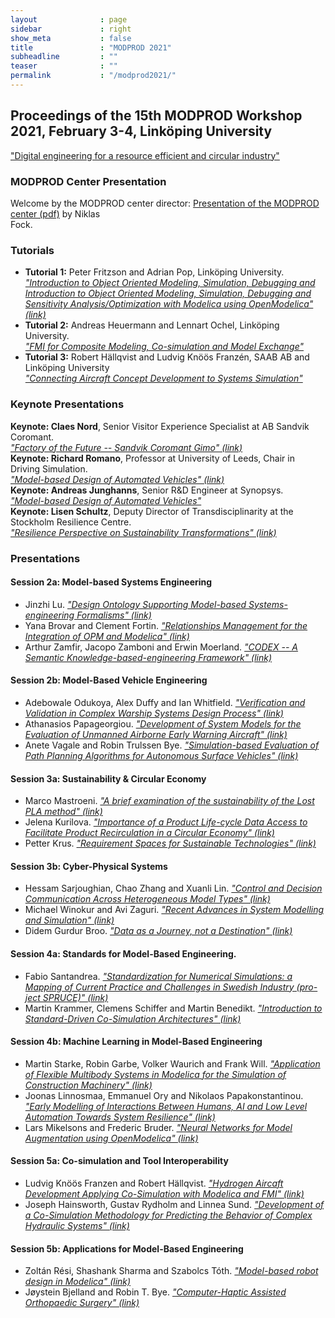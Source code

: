 ```yaml
---
layout              : page
sidebar             : right
show_meta           : false
title               : "MODPROD 2021"
subheadline         : ""
teaser              : ""
permalink           : "/modprod2021/"
---
```


## Proceedings of the 15th MODPROD Workshop 2021, February 3-4, Link&#246;ping University

["Digital engineering for a resource efficient and circular industry"](https://wcc.ep.liu.se/index.php/MODPROD/issue/view/28)

### MODPROD Center Presentation

Welcome by the MODPROD center director: [Presentation of the MODPROD center (pdf)](https://wcc.ep.liu.se/index.php/MODPROD/article/view/715/633) by Niklas\
Fock.

### Tutorials

-   **Tutorial 1:** Peter Fritzson and Adrian Pop, Link&#246;ping University.\
    *["Introduction to Object Oriented Modeling, Simulation, Debugging and Introduction to Object Oriented Modeling, Simulation, Debugging and Sensitivity Analysis/Optimization with Modelica using OpenModelica" (link)](https://wcc.ep.liu.se/index.php/MODPROD/article/view/720)*
-   **Tutorial 2:** Andreas Heuermann and Lennart Ochel, Link&#246;ping University.\
    *["FMI for Composite Modeling, Co-simulation and Model Exchange"](https://wcc.ep.liu.se/index.php/MODPROD/article/view/721)*
-   **Tutorial 3:** Robert H&#228;llqvist and Ludvig Kn&#246;&#246;s Franzén, SAAB AB and Link&#246;ping University\
    *["Connecting Aircraft Concept Development to Systems Simulation"](https://wcc.ep.liu.se/index.php/MODPROD/article/view/722)*

### Keynote Presentations

**Keynote: Claes Nord**, Senior Visitor Experience Specialist at AB Sandvik Coromant.\
*["Factory of the Future -- Sandvik Coromant Gimo" (link)](https://wcc.ep.liu.se/index.php/MODPROD//article/view/716)*\
**Keynote: Richard Romano**, Professor at University of Leeds, Chair in Driving Simulation.\
*["Model-based Design of Automated Vehicles" (link)](https://wcc.ep.liu.se/index.php/MODPROD//article/view/717)*\
**Keynote: Andreas Junghanns**, Senior R&D Engineer at Synopsys.\
*["Model-based Design of Automated Vehicles"](https://wcc.ep.liu.se/index.php/MODPROD/article/view/718)*\
**Keynote: Lisen Schultz**, Deputy Director of Transdisciplinarity at the Stockholm Resilience Centre.\
*["Resilience Perspective on Sustainability Transformations" (link)](https://wcc.ep.liu.se/index.php/MODPROD/article/view/719)*

### Presentations

#### Session 2a: Model-based Systems Engineering

-   Jinzhi Lu. [*"Design Ontology Supporting Model-based Systems-engineering Formalisms" (link)*](https://wcc.ep.liu.se/index.php/MODPROD/article/view/723)
-   Yana Brovar and Clement Fortin. [*"Relationships Management for the Integration of OPM and Modelica" (link)*](https://wcc.ep.liu.se/index.php/MODPROD/article/view/724)
-   Arthur Zamfir, Jacopo Zamboni and Erwin Moerland. [*"CODEX -- A Semantic Knowledge-based-engineering Framework" (link)*](https://wcc.ep.liu.se/index.php/MODPROD/article/view/725)

#### Session 2b: Model-Based Vehicle Engineering

-   Adebowale Odukoya, Alex Duffy and Ian Whitfield. [*"Verification and Validation in Complex Warship Systems Design Process" (link)*](https://wcc.ep.liu.se/index.php/MODPROD/article/view/726)
-   Athanasios Papageorgiou. [*"Development of System Models for the Evaluation of Unmanned Airborne Early Warning Aircraft" (link)*](https://wcc.ep.liu.se/index.php/MODPROD/article/view/727)
-   Anete Vagale and Robin Trulssen Bye. [*"Simulation-based Evaluation of Path Planning Algorithms for Autonomous Surface Vehicles" (link)*](https://wcc.ep.liu.se/index.php/MODPROD/article/view/728)

#### Session 3a: Sustainability & Circular Economy

-   Marco Mastroeni.  [*"A brief examination of the sustainability of the Lost PLA method" (link)*](https://wcc.ep.liu.se/index.php/MODPROD/article/view/729)
-   Jelena Kurilova. [*"Importance of a Product Life-cycle Data Access to Facilitate Product Recirculation in a Circular Economy" (link)*](https://wcc.ep.liu.se/index.php/MODPROD/article/view/730)
-   Petter Krus. [*"Requirement Spaces for Sustainable Technologies" (link)*](https://wcc.ep.liu.se/index.php/MODPROD/article/view/731)

#### Session 3b: Cyber-Physical Systems

-   Hessam Sarjoughian, Chao Zhang and Xuanli Lin. [*"Control and Decision Communication Across Heterogeneous Model Types" (link)*](https://wcc.ep.liu.se/index.php/MODPROD/article/view/732)
-   Michael Winokur and Avi Zaguri. [*"Recent Advances in System Modelling and Simulation" (link)*](https://wcc.ep.liu.se/index.php/MODPROD/article/view/733)
-   Didem Gurdur Broo. [*"Data as a Journey, not a Destination" (link)*](https://wcc.ep.liu.se/index.php/MODPROD/article/view/734)

#### Session 4a: Standards for Model-Based Engineering.

-   Fabio Santandrea. [*"Standardization for Numerical Simulations: a Mapping of Current Practice and Challenges in Swedish Industry (pro-ject SPRUCE)" (link)*](https://wcc.ep.liu.se/index.php/MODPROD/article/view/735)
-   Martin Krammer, Clemens Schiffer and Martin Benedikt. [*"Introduction to Standard-Driven Co-Simulation Architectures" (link)*](https://wcc.ep.liu.se/index.php/MODPROD/article/view/736)

#### Session 4b: Machine Learning in Model-Based Engineering

-   Martin Starke, Robin Garbe, Volker Waurich and Frank Will. [*"Application of Flexible Multibody Systems in Modelica for the Simulation of Construction Machinery" (link)*](https://wcc.ep.liu.se/index.php/MODPROD/article/view/737)
-   Joonas Linnosmaa, Emmanuel Ory and Nikolaos Papakonstantinou. [*"Early Modelling of Interactions Between Humans, AI and Low Level Automation Towards System Resilience" (link)*](https://wcc.ep.liu.se/index.php/MODPROD/article/view/738)
-   Lars Mikelsons and Frederic Bruder. [*"Neural Networks for Model Augmentation using OpenModelica" (link)*](https://wcc.ep.liu.se/index.php/MODPROD/article/view/739)

#### Session 5a: Co-simulation and Tool Interoperability

-   Ludvig Kn&#246;&#246;s Franzen and Robert H&#228;llqvist. [*"Hydrogen Aircaft Development Applying Co-Simulation with Modelica and FMI" (link)*](https://wcc.ep.liu.se/index.php/MODPROD/article/view/740)
-   Joseph Hainsworth, Gustav Rydholm and Linnea Sund. [*"Development of a Co-Simulation Methodology for Predicting the Behavior of Complex Hydraulic Systems" (link)*](https://wcc.ep.liu.se/index.php/MODPROD/article/view/741)

#### Session 5b: Applications for Model-Based Engineering

-   Zolt&aacute;n R&eacute;si, Shashank Sharma and Szabolcs Tóth. [*"Model-based robot design in Modelica" (link)*](https://wcc.ep.liu.se/index.php/MODPROD/article/view/742)
-   J&oslash;ystein Bjelland and Robin T. Bye. [*"Computer-Haptic Assisted Orthopaedic Surgery" (link)*](https://wcc.ep.liu.se/index.php/MODPROD/article/view/743)